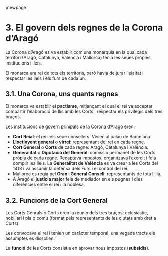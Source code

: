 \newpage

# 3. El govern dels regnes de la Corona d’Aragó #

La Corona d’Aragó es va establir com una monarquia en la qual cada territori (Aragó, Catalunya, València i Mallorca) tenia les seues pròpies institucions i lleis.

El monarca era rei de tots els territoris, però havia de jurar lleialtat i respectar les lleis i els furs de cada un.

## 3.1. Una Corona, uns quants regnes ##

El monarca va establir el **pactisme**, mitjançant el qual el rei va acceptar compartir l’elaboració de llis amb les Corts i respectar els privilegis dels tres braços.

Les institucions de govern prinipals de la Corona d’Aragó eren:

- **Cort Reial**: el rei i els seue consellers. Vivien al palau de Barcelona.
- **Lloctinyent general** o **virrei**: representant del rei en cada regne.
- **Cort General** o **Corts** de cada regne: Aragó, Catalunya i València.
- **Generalitat** o **Diputació del General**: comissió permanet de les Corts pròpia de cada regne. Recaptava impostos, organitzava l’exèrcit i feia complir les lleis. La **Generalitat de València** es va crear a les Corts del 1418 i va assumir la defensa dels Furs i el control del rei.
- Mallorca es regia pel **Gran i General Consell**: representants de tota l’illa.
- A Aragó el **justícia major** feia de mediador en els pugnes i dles diferències entre el rei i la noblesa.

## 3.2. Funcions de la Cort General ##

Les Corts Genrals o Corts eren la reunió dels tres braços: eclesiàstic, nobiliari i pla o comú (format pels representants de les ciutats amb dret a Corts).

Les convocava el rei i tenien un caràcter temporal, una vegada tracts els assumptes es dissolien.

La **funció** de les Corts consistia en aprovar nous impostos (**subsidis**).

